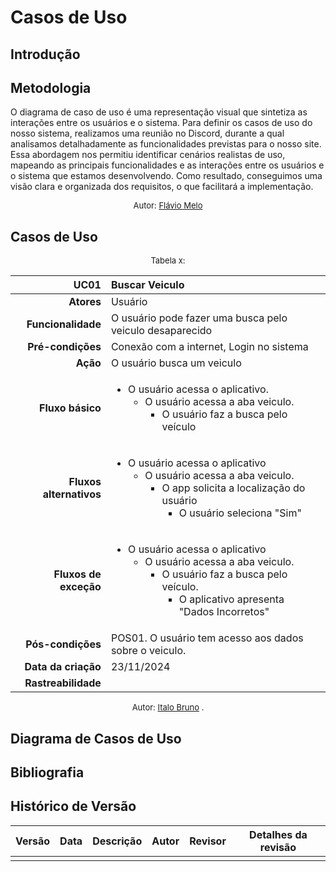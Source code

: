 # Casos de Uso

## Introdução

## Metodologia
O diagrama de caso de uso é uma representação visual que sintetiza as interações entre os usuários e o sistema. Para definir os casos de uso do nosso sistema, realizamos uma reunião no Discord, durante a qual analisamos detalhadamente as funcionalidades previstas para o nosso site. Essa abordagem nos permitiu identificar cenários realistas de uso, mapeando as principais funcionalidades e as interações entre os usuários e o sistema que estamos desenvolvendo. Como resultado, conseguimos uma visão clara e organizada dos requisitos, o que facilitará a implementação.

<font size="2"><p style="text-align: center">Autor: [Flávio Melo](https://github.com/flavioovatsug)</p></font>

## Casos de Uso

<center>

<font size="2"><p style="text-align: center">Tabela x: </p></font>

| UC01 |  Buscar Veiculo |
| -: | :- |
| **Atores** | Usuário |
| **Funcionalidade** | O usuário pode fazer uma busca pelo veiculo desaparecido |
| **Pré-condições** | Conexão com a internet, Login no sistema |
| **Ação** | O usuário busca um veiculo  |
| **Fluxo básico** | <ul><li> O usuário acessa o aplicativo. </br> <ul><li> O usuário acessa a aba veiculo. </br> <ul><li> O usuário faz a busca pelo veículo </br> |
| **Fluxos alternativos** | <ul><li> O usuário acessa o aplicativo </br> <ul><li> O usuário acessa a aba veiculo. </br> <ul><li> O app solicita a localização do usuário </br> <ul><li> O usuário seleciona "Sim"</br>  |
| **Fluxos de exceção** | <ul><li> O usuário acessa o aplicativo </br> <ul><li> O usuário acessa a aba veiculo. </br> <ul><li>  O usuário faz a busca pelo veículo. </br> <ul><li> O aplicativo apresenta "Dados Incorretos" </br>  |
| **Pós-condições** |POS01. O usuário tem acesso aos dados sobre o veiculo. |
| **Data da criação** | 23/11/2024 |
| **Rastreabilidade** | |

<font size="2"><p style="text-align: center">Autor: [Italo Bruno](https://github.com/ItaloBrunoM)  .</p></font>

</center>

## Diagrama de Casos de Uso

## Bibliografia

## Histórico de Versão

|Versão|Data|Descrição|Autor|Revisor| Detalhes da revisão |
|:----:|----|---------|-----|:-------:|-----| 
|  |  |  |  |  | |